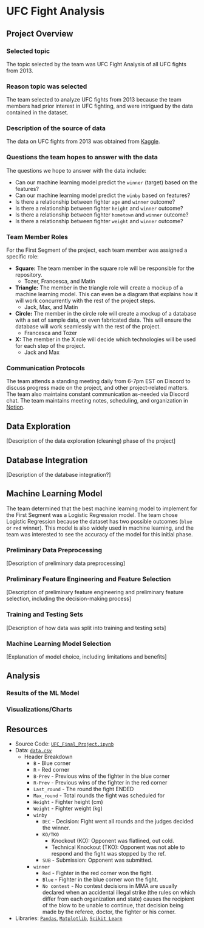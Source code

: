 # UFC Fight Analysis

## Project Overview
### Selected topic
The topic selected by the team was UFC Fight Analysis of all UFC fights from 2013.

### Reason topic was selected
The team selected to analyze UFC fights from 2013 because the team members had prior interest in UFC fighting, and were intrigued by the data contained in the dataset.

### Description of the source of data
The data on UFC fights from 2013 was obtained from [Kaggle](https://www.kaggle.com/calmdownkarm/ufcdataset?select=data.csv).

### Questions the team hopes to answer with the data
The questions we hope to answer with the data include:
- Can our machine learning model predict the `winner` (target) based on the features?
- Can our machine learning model predict the `winby` based on features?
- Is there a relationship between fighter `age` and `winner` outcome?
- Is there a relationship between fighter `height` and `winner` outcome?
- Is there a relationship between fighter `hometown` and `winner` outcome?
- Is there a relationship between fighter `weight` and `winner` outcome?

### Team Member Roles
For the First Segment of the project, each team member was assigned a specific role:
- **Square:** The team member in the square role will be responsible for the repository.
    - Tozer, Francesca, and Matin
- **Triangle:** The member in the triangle role will create a mockup of a machine learning model. This can even be a diagram that explains how it will work concurrently with the rest of the project steps.
    - Jack, Max, and Matin
- **Circle:** The member in the circle role will create a mockup of a database with a set of sample data, or even fabricated data. This will ensure the database will work seamlessly with the rest of the project.
    - Francesca and Tozer
- **X:** The member in the X role will decide which technologies will be used for each step of the project.
    - Jack and Max

### Communication Protocols
The team attends a standing meeting daily from 6-7pm EST on Discord to discuss progress made on the project, and other project-related matters. The team also maintains constant communication as-needed via Discord chat. The team maintains meeting notes, scheduling, and organization in [Notion](https://fobordo.notion.site/Module-20-Final-Project-d827016db1854b4f860cc8e221d9ccd7).

## Data Exploration
[Description of the data exploration (cleaning) phase of the project]

## Database Integration
[Description of the database integration?]

## Machine Learning Model
The team determined that the best machine learning model to implement for the First Segment was a Logistic Regression model. The team chose Logistic Regression because the dataset has two possible outcomes (`blue` or `red` winner). This model is also widely used in machine learning, and the team was interested to see the accuracy of the model for this initial phase.

### Preliminary Data Preprocessing
[Description of preliminary data preprocessing]

### Preliminary Feature Engineering and Feature Selection
[Description of preliminary feature engineering and preliminary feature selection, including the decision-making process]

### Training and Testing Sets
[Description of how data was split into training and testing sets]

### Machine Learning Model Selection
[Explanation of model choice, including limitations and benefits]

## Analysis
### Results of the ML Model

### Visualizations/Charts

## Resources
- Source Code: [`UFC_Final_Project.ipynb`](UFC_Final_Project.ipynb)
- Data: [`data.csv`](Resources/data.csv)
    - Header Breakdown
        - `B` - Blue corner
        - `R` - Red corner
        - `B-Prev` - Previous wins of the fighter in the blue corner
        - `R-Prev` - Previous wins of the fighter in the red corner
        - `Last_round` - The round the fight ENDED
        - `Max_round` - Total rounds the fight was scheduled for
        - `Height` - Fighter height (cm)
        - `Weight` - Fighter weight (kg)
        - `winby`
            - `DEC` - Decision: Fight went all rounds and the judges decided the winner.
            - `KO/TKO`
                - Knockout (KO): Opponent was flatlined, out cold.
                - Technical Knockout (TKO): Opponent was not able to respond and the fight was stopped by the ref.
            - `SUB` - Submission: Opponent was submitted.
        - `winner`
            - `Red` - Fighter in the red corner won the fight.
            - `Blue` - Fighter in the blue corner won the fight.
            - `No contest` - No contest decisions in MMA are usually declared when an accidental illegal strike (the rules on which differ from each organization and state) causes the recipient of the blow to be unable to continue, that decision being made by the referee, doctor, the fighter or his corner.
- Libraries: [`Pandas`](https://pandas.pydata.org), [`Matplotlib`](https://matplotlib.org/), [`Scikit Learn`](https://scikit-learn.org/stable/index.html)
